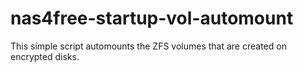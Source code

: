 # nas4free-startup-vol-automount
This simple script automounts the ZFS volumes that are created on encrypted disks. 
